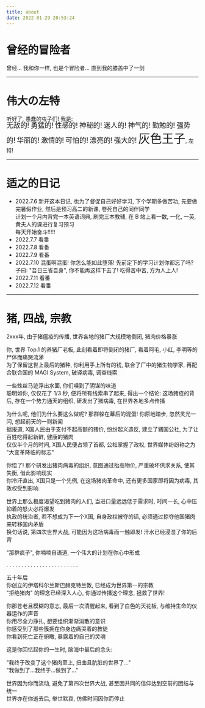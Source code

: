 ```yaml
---
title: about
date: 2022-01-29 20:53:24
---
```


# 曾经的冒险者
曾经...
我和你一样, 也是个冒险者...
直到我的膝盖中了一剑

- - -

# 伟大の左特
听好了, 愚蠢</span>的虫子们! 我是:  
<span style="font-size: 130%; line-height: 0.1em">无敌的!</span>
<span style="font-size: 130%; line-height: 0.1em">勇猛的!</span>
<span style="font-size: 130%; line-height: 0.1em">性感的!</span>
<span style="font-size: 130%; line-height: 0.1em">神秘的!</span>
<span style="font-size: 130%; line-height: 0.1em">迷人的!</span>
<span style="font-size: 130%; line-height: 0.1em">神气的!</span>
<span style="font-size: 130%; line-height: 0.1em">勤勉的!</span>
<span style="font-size: 130%; line-height: 0.1em">强势的!</span>
<span style="font-size: 130%; line-height: 0.1em">华丽的!</span>
<span style="font-size: 130%; line-height: 0.1em">激情的!</span>
<span style="font-size: 130%; line-height: 0.1em">可怕的!</span>
<span style="font-size: 130%; line-height: 0.1em">漂亮的!</span>
<span style="font-size: 130%; line-height: 0.1em">强大的!</span>
<span style="font-size: 220%;">灰色王子</span>, 左特!

- - -

# 适之的日记
- 2022.7.6
新开这本日记, 也为了督促自己好好学习, 下个学期多做苦功, 先要做完暑假作业, 然后是预习高二的新课, 卷死自己的同伴同学  
计划一个月内背完一本英语词典, 刷完三本教辅, 在 B 站上看一数, 一化, 一英, 黄夫人的课进行复习预习  
每天开始奋斗!!!!!  
- 2022.7.7
看番
- 2022.7.8
看番
- 2022.7.9
看番
- 2022.7.10
混蛋啊混蛋! 你怎么能如此堕落! 先前定下的学习计划你都忘了吗? 子曰: "吾日三省吾身", 你不能再这样下去了! 吃得苦中苦, 方为人上人!  
- 2022.7.11
看番
- 2022.7.12
看番

- - -
# 猪, 四战, 宗教
2xxx年, 由于猪瘟疫的传播, 世界各地的猪厂大规模地倒闭, 猪肉价格暴涨  

你, 世界 Top.1 的养猪厂老板, 此刻看着即将倒闭的猪厂, 看着阿毛, 小红, 李明等的尸体而痛哭流涕  
为了保留这世上最后的猪种, 你利用手上所有的钱, 联合了厂中的猪生物学家, 再配合联合国的 MAGI System, 破译病毒, 调查线索  

一些蛛丝马迹浮出水面, 你们嗅到了阴谋的味道  
聪明如你, 仅仅花了 1/3 秒, 便将所有线索串了起来, 得出一个结论:
这场猪疫的背后, 存在一个势力通天的组织, 研发出了猪病毒, 在世界各地多点传播  

为什么呢, 他们为什么要这么做呢? 那群躲在幕后的混蛋! 你原地踏步, 忽然灵光一闪, 想起前天的一则新闻  
据报道, X国人民由于支付不起高额的猪价, 纷纷起义造反, 建立了猪国公社, 为了让百姓吃得起新鲜, 健康的猪肉  
仅仅半个月的时间, X国人民便占领了首都, 公社掌握了政权, 世界媒体纷纷称之为 "大变革降临的标志"  

你悟了! 那个研发出猪肉病毒的组织, 意图通过抬高物价, 严重破坏供求关系, 使其失衡, 借此影响现实  
你冷汗直出, X国只是一个先例, 在这场猪肉革命中, 还有更多国家即将因为病毒, 其政权受到影响  

世界上那么极度渴望吃到猪肉的人们, 当进口量远远低于需求时, 时间一长, 心中压抑着的怒火必将爆发  
执政的统治者, 若不想成为下一个X国, 自身政权被夺的话, 必须通过掠夺他国猪肉来转移国内矛盾  
换句话说, 第四次世界大战, 可能因为这场病毒而一触即发!  汗水已经浸湿了你的后背  

"那群疯子", 你喃喃自语道, 一个伟大的计划在你心中形成  

. . . . . . . .
. . . . . . . .
. . . . . . . .


五十年后  
你创立的伊塔科尔兰斯巴赫克特兰教, 已经成为世界第一的宗教  
"拒绝猪肉" 的理念已经深入人心, 你通过传播这个理念, 拯救了世界!  

你那苍老且模糊的意志, 最后一次清醒起来, 看到了白色的天花板, 与维持生命的仪器运作的声音  
你用尽全力挣扎, 想要组织渐渐消散的意识  
你感受到了那些簇拥在你身边痛哭着的教徒  
你看到死亡正在俯瞰, 暴露着的自己的灵魂

这是你回忆起你的一生时, 脑海中最后的念头:

"我终于改变了这个猪肉至上, 扭曲且肮脏的世界了..."  
"我做到了...我终于...做到了..."

世界因为你而流动, 避免了第四次世界大战, 甚至因共同的信仰达到空前的团结与统一  
世界亦在你逝去后, 举世默哀, 仿佛时间因你而停止  

